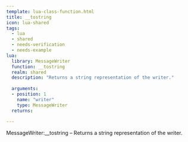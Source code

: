 ```yaml
---
template: lua-class-function.html
title: __tostring
icon: lua-shared
tags:
  - lua
  - shared
  - needs-verification
  - needs-example
lua:
  library: MessageWriter
  function: __tostring
  realm: shared
  description: "Returns a string representation of the writer."
  
  arguments:
  - position: 1
    name: "writer"
    type: MessageWriter
  returns:
    
---
```


<div class="lua__search__keywords">
MessageWriter:__tostring &#x2013; Returns a string representation of the writer.
</div>
